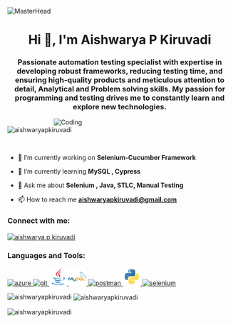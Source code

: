 ![MasterHead](https://unevoc.unesco.org/home/pix/innovation_header2.gif)
<h1 align="center">Hi 👋, I'm Aishwarya P Kiruvadi</h1>
<h3 align="center">Passionate automation testing specialist with expertise in developing robust frameworks, reducing testing time, and ensuring high-quality products and meticulous attention to detail, Analytical and Problem solving skills. My passion for programming and testing drives me to constantly learn and explore new technologies.</h3>
<img align="right" alt="Coding" width="400" src="https://miro.medium.com/max/875/1*qdAW1TjCN57h1lbuuzvchg.gif">
<p align="left"> <img src="https://komarev.com/ghpvc/?username=aishwaryapkiruvadi&label=Profile%20views&color=0e75b6&style=flat" alt="aishwaryapkiruvadi" /> </p>

<p align="left"> <a href="https://twitter.com/" target="blank"><img src="https://img.shields.io/twitter/follow/?logo=twitter&style=for-the-badge" alt="" /></a> </p>

- 🔭 I’m currently working on **Selenium-Cucumber Framework**

- 🌱 I’m currently learning **MySQL , Cypress**

- 💬 Ask me about **Selenium , Java, STLC, Manual Testing**

- 📫 How to reach me **aishwaryapkiruvadi@gmail.com**

<h3 align="left">Connect with me:</h3>
<p align="left">
<a href="https://linkedin.com/in/aishwarya p kiruvadi" target="blank"><img align="center" src="https://raw.githubusercontent.com/rahuldkjain/github-profile-readme-generator/master/src/images/icons/Social/linked-in-alt.svg" alt="aishwarya p kiruvadi" height="30" width="40" /></a>
</p>

<h3 align="left">Languages and Tools:</h3>
<p align="left"> <a href="https://azure.microsoft.com/en-in/" target="_blank" rel="noreferrer"> <img src="https://www.vectorlogo.zone/logos/microsoft_azure/microsoft_azure-icon.svg" alt="azure" width="40" height="40"/> </a> <a href="https://git-scm.com/" target="_blank" rel="noreferrer"> <img src="https://www.vectorlogo.zone/logos/git-scm/git-scm-icon.svg" alt="git" width="40" height="40"/> </a> <a href="https://www.java.com" target="_blank" rel="noreferrer"> <img src="https://raw.githubusercontent.com/devicons/devicon/master/icons/java/java-original.svg" alt="java" width="40" height="40"/> </a> <a href="https://www.mysql.com/" target="_blank" rel="noreferrer"> <img src="https://raw.githubusercontent.com/devicons/devicon/master/icons/mysql/mysql-original-wordmark.svg" alt="mysql" width="40" height="40"/> </a> <a href="https://postman.com" target="_blank" rel="noreferrer"> <img src="https://www.vectorlogo.zone/logos/getpostman/getpostman-icon.svg" alt="postman" width="40" height="40"/> </a> <a href="https://www.python.org" target="_blank" rel="noreferrer"> <img src="https://raw.githubusercontent.com/devicons/devicon/master/icons/python/python-original.svg" alt="python" width="40" height="40"/> </a> <a href="https://www.selenium.dev" target="_blank" rel="noreferrer"> <img src="https://raw.githubusercontent.com/detain/svg-logos/780f25886640cef088af994181646db2f6b1a3f8/svg/selenium-logo.svg" alt="selenium" width="40" height="40"/> </a> </p>

<p><img align="left" src="https://github-readme-stats.vercel.app/api/top-langs?username=aishwaryapkiruvadi&show_icons=true&locale=en&layout=compact" alt="aishwaryapkiruvadi" /></p>

<p>&nbsp;<img align="center" src="https://github-readme-stats.vercel.app/api?username=aishwaryapkiruvadi&show_icons=true&locale=en" alt="aishwaryapkiruvadi" /></p>

<p><img align="center" src="https://github-readme-streak-stats.herokuapp.com/?user=aishwaryapkiruvadi&" alt="aishwaryapkiruvadi" /></p>
